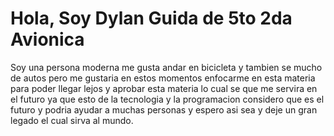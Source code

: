 # Hola, Soy Dylan Guida de 5to 2da Avionica
Soy una persona moderna me gusta andar en bicicleta y tambien se mucho de autos pero me gustaria en estos momentos enfocarme en esta materia para poder llegar lejos
y aprobar esta materia lo cual se que me servira en el futuro ya que esto de la tecnologia y la programacion considero que es el futuro y podria ayudar a muchas personas
y espero asi sea y deje un gran legado el cual sirva al mundo.
